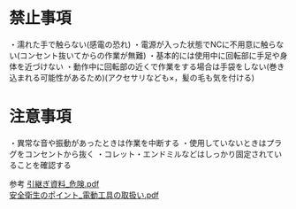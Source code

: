 # 禁止事項
・濡れた手で触らない(感電の恐れ)
・電源が入った状態でNCに不用意に触らない(コンセント抜いてからの作業が無難)
・基本的には使用中に回転部に手足や身体を近づけない
・動作中に回転部の近くで作業をする場合は手袋をしない(巻き込まれる可能性があるため)(アクセサリなども×，髪の毛も気を付ける)

# 注意事項
・異常な音や振動があったときは作業を中断する
・使用していないときはプラグをコンセントから抜く
・コレット・エンドミルなどはしっかり固定されていることを確認する


参考
[引継ぎ資料_危険.pdf](https://github.com/TeamBirdmanTrial/wiki/files/8456168/_.pdf)  
[安全衛生のポイント_電動工具の取扱い.pdf](https://github.com/TeamBirdmanTrial/wiki/files/8456169/02telecommunication5_tools_jp.pdf)  
